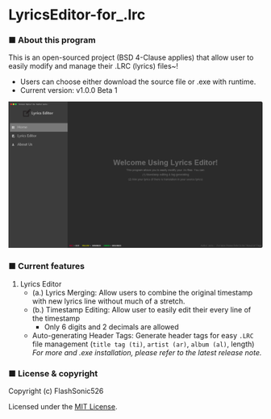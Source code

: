 # LyricsEditor-for_.lrc
### ■ About this program
This is an open-sourced project (BSD 4-Clause applies) that allow user to easily modify and manage their .LRC (lyrics) files~!
  - Users can choose either download the source file or .exe with runtime.
  - Current version: v1.0.0 Beta 1

![Lyrics Editor Screenshot](editor_showcase.png)

### ■ Current features
1. Lyrics Editor
   - (a.) Lyrics Merging: Allow users to combine the original timestamp with new lyrics line without much of a stretch.
   - (b.) Timestamp Editing: Allow user to easily edit their every line of the timestamp
     - Only 6 digits and 2 decimals are allowed
   - Auto-generating Header Tags: Generate header tags for easy `.LRC` file management (`title tag (ti)`, `artist (ar)`, `album (al)`, length)
_*For more and .exe installation, please refer to the latest release note.*_

### ■ License & copyright
Copyright (c) FlashSonic526

Licensed under the [MIT License](LICENSE).